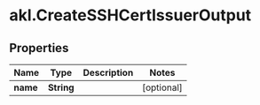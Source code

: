 # akl.CreateSSHCertIssuerOutput

## Properties

Name | Type | Description | Notes
------------ | ------------- | ------------- | -------------
**name** | **String** |  | [optional] 


